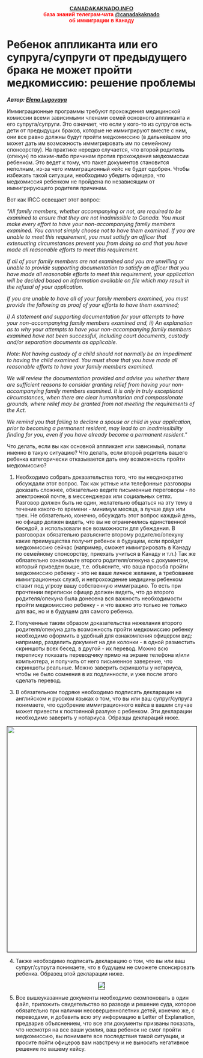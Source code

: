 
<p style="color:red; font-family:arial; font-weight:800; text-align:center; font-size:1em; "><a href="https://canadakaknado.info">CANADAKAKNADO.INFO</a><br>база знаний телеграм-чата <a href="https://t.me/canadakaknado">@canadakaknado</a><br>об иммиграции в Канаду</p>

# __Ребенок аппликанта или его супруга/супруги от предыдущего брака не может пройти медкомиссию: решение проблемы__

__*Автор: [Elena Lugovaya](https://t.me/ElenaL0707)*__

Иммиграционные программы требуют прохождения медицинской комиссии всеми зависимыми членами семей основного аппликанта и его супруга/супруги. Это означает, что если у кого-то из супругов есть дети от предыдущих браков, которые не иммигрируют вместе с ним, они все равно должны будут пройти медкомиссию (в дальнейшем это может дать им возможность иммигрировать им по семейному спонсорству). На практике нередко случается, что второй родитель (опекун) по каким-либо причинам против прохождения медкомиссии ребенком. Это ведет к тому, что пакет документов становится неполным, из-за чего иммиграционный кейс не будет одобрен. Чтобы избежать такой ситуации, необходимо убедить офицера, что медкомиссия ребенком не пройдена по независящим от иммигрирующего родителя причинам. 

Вот как IRCC освещает этот вопрос:

*"All family members, whether accompanying or not, are required to be examined to ensure that they are not inadmissible to Canada. You must make every effort to have your non-accompanying family members examined. You cannot simply choose not to have them examined. If you are unable to meet this requirement, you must satisfy an officer that extenuating circumstances prevent you from doing so and that you have made all reasonable efforts to meet this requirement.*

*If all of your family members are not examined and you are unwilling or unable to provide supporting documentation to satisfy an officer that you have made all reasonable efforts to meet this requirement, your application will be decided based on information available on file which may result in the refusal of your application.*

*If you are unable to have all of your family members examined, you must provide the following as proof of your efforts to have them examined;*

*i) A statement and supporting documentation for your attempts to have your non-accompanying family members examined and,
ii) An explanation as to why your attempts to have your non-accompanying family members examined have not been successful, including court documents, custody and/or separation documents as applicable.* 

*Note: Not having custody of a child should not normally be an impediment to having the child examined. You must show that you have made all reasonable efforts to have your family members examined.* 

*We will review the documentation provided and advise you whether there are sufficient reasons to consider granting relief from having your non-accompanying family members examined. It is only in truly exceptional circumstances, when there are clear humanitarian and compassionate grounds, where relief may be granted from not meeting the requirements of the Act.*

*We remind you that failing to declare a spouse or child in your application, prior to becoming a permanent resident, may lead to an inadmissibility finding for you, even if you have already become a permanent resident."* 

Что делать, если вы как основной аппликант или зависимый, попали именно в такую ситуацию? Что делать, если второй родитель вашего ребенка категорически отказывается дать ему возможность пройти медкомиссию?

1. Необходимо собрать доказательства того, что вы неоднократно обсуждали этот вопрос. Так как устные или телефонные разговоры доказать сложнее, обязательно ведите письменные переговоры - по электронной почте, в мессенджерах или социальных сетях. Разговор должен быть не один, желательно общаться на эту тему в течение какого-то времени - минимум месяца, а лучше двух или трех. Не обязательно, конечно, обсуждать этот вопрос каждый день, но офицер должен видеть, что вы не ограничились единственной беседой, а использовали все возможности для убеждения. В разговорах обязательно разъясните второму родителю/опекуну какие преимущества получит ребенок в будущем, если пройдет медкомиссию сейчас (например, сможет иммигрировать в Канаду по семейному спонсорству, приехать учиться в Канаду и т.п.) Так же обязательно ознакомьте второго родителя/опекуна с документом, который приведен выше, т.е. объясните, что ваша просьба пройти медкомиссию ребенку - это не ваше личное желание, а требование иммиграционных служб, и непрохождение медицины ребенком ставит под угрозу вашу собственную иммиграцию. То есть при прочтении переписки офицер должен видеть, что до второго родителя/опекуна была донесена вся важность необходимости пройти медкомиссию ребенку - и что важно это только не только для вас, но и в будущем для самого ребенка.

2. Полученные таким образом доказательства нежелания второго родителя/опекуна дать возможность пройти медкомиссию ребенку необходимо оформить в удобный для ознакомления офицером вид: например, разделить документ на две колонки - в одной разместить скриншоты всех бесед, в другой - их перевод. Можно всю переписку показать переводчику прямо на экране телефона и/или компьютера, и получить от него письменное заверение, что скриншоты реальные. Можно заверить скриншоты у нотариуса, чтобы не было сомнения в их подлинности, и уже после этого сделать перевод. 

3. В обязательном подряке необходимо подписать декларации на английском и русском языках о том, что вы или ваш супруг/супруга понимаете, что одобрение иммиграционного кейса в вашем случае может привести к постоянной разлуке с ребенком. Эти декларации необходимо заверить у нотариуса. Образцы деклараций ниже.

<a href="https://canadakaknado.info/assets/images/declaration.jpg"><img src="https://canadakaknado.info/assets/images/declaration.jpg"  width="600" border="1" style="border:1px solid black"></a>

4. Также необходимо подписать декларацию о том, что вы или ваш супруг/супруга понимаете, что в будущем не сможете спонсировать ребенка. Образец этой декларации ниже. 

<p style="text-align: center;"><a href="https://canadakaknado.info/assets/images/declaration-2.jpg" width="600" border="1" style="border:1px solid black"><img src="https://canadakaknado.info/assets/images/declaration-2.jpg"></a></p> 

5. Все вышеуказанные документы необходимо скомпоновать в один файл, приложить свидетельство во разводе и решение суда, которое обязательно при наличии несовершеннолетних детей, конечно же, с переводами, и добавить всю эту информацию в Letter of Explanation, предварив объяснением, что все эти документы призваны показать, что несмотря на все ваши усилия, ваш ребенок не смог пройти медкомиссию, вы понимаете все последствия такой ситуации, и просите пойти офицеров вам навстречу и не выносить негативное решение по вашему кейсу. 
